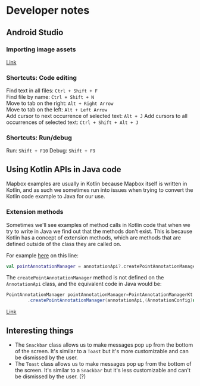 # Developer notes

## Android Studio

### Importing image assets

[Link](https://stackoverflow.com/a/57330638)

### Shortcuts: Code editing

Find text in all files: `Ctrl + Shift + F`  
Find file by name: `Ctrl + Shift + N`  
Move to tab on the right: `Alt + Right Arrow`  
Move to tab on the left: `Alt + Left Arrow`  
Add cursor to next occurrence of selected text: `Alt + J`
Add cursors to all occurrences of selected text: `Ctrl + Shift + Alt + J`

### Shortcuts: Run/debug

Run: `Shift + F10`
Debug: `Shift + F9`

## Using Kotlin APIs in Java code

Mapbox examples are usually in Kotlin because Mapbox itself is written in Kotlin, and as such we
sometimes run into issues when trying to convert the Kotlin code example to Java for our use.

### Extension methods

Sometimes we'll see examples of method calls in Kotlin code that when we try to write in Java we
find out that the methods don't exist. This is because Kotlin has a concept of extension methods,
which are methods that are defined outside of the class they are called on.

For example [here](https://docs.mapbox.com/android/maps/examples/default-point-annotation/) on this
line:

```kotlin
val pointAnnotationManager = annotationApi?.createPointAnnotationManager(mapView!!)
```

The `createPointAnnotationManager` method is not defined on the `AnnotationApi` class, and the
equivalent code in Java would be:

```java
PointAnnotationManager pointAnnotationManager=PointAnnotationManagerKt
        .createPointAnnotationManager(annotationApi,(AnnotationConfig)null);
```

[Link](https://stackoverflow.com/a/28364983)

## Interesting things

- The `Snackbar` class allows us to make messages pop up from the bottom of the screen. It's
  similar to a `Toast` but it's more customizable and can be dismissed by the user.
- The `Toast` class allows us to make messages pop up from the bottom of the screen. It's similar
  to a `Snackbar` but it's less customizable and can't be dismissed by the user. (?)